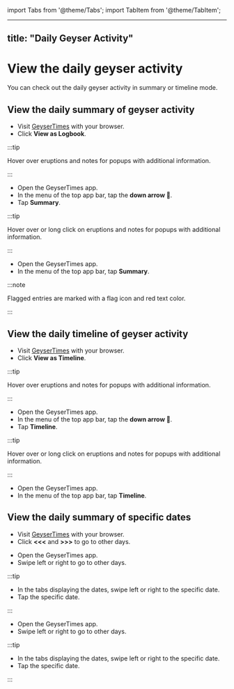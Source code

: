 import Tabs from '@theme/Tabs';
import TabItem from '@theme/TabItem';

---
title: "Daily Geyser Activity"
---

# View the daily geyser activity

You can check out the daily geyser activity in summary or timeline mode. 

## View the daily summary of geyser activity

<Tabs groupId="os">
<TabItem value="web" label="Website">

* Visit [GeyserTimes](https://geysertimes.org) with your browser.
* Click **View as Logbook**.

:::tip

Hover over eruptions and notes for popups with additional information.

:::

</TabItem>
<TabItem value="android" label="Android">

* Open the GeyserTimes app.
* In the menu of the top app bar, tap the **down arrow 🔻**. 
* Tap **Summary**.

:::tip

Hover over or long click on eruptions and notes for popups with additional information.

:::

</TabItem>
<TabItem value="iOS" label="iOS">

* Open the GeyserTimes app.
* In the menu of the top app bar, tap **Summary**.

</TabItem>
</Tabs>

:::note

Flagged entries are marked with a flag icon and red text color. 

:::

## View the daily timeline of geyser activity

<Tabs groupId="os">
<TabItem value="web" label="Website">

* Visit [GeyserTimes](https://geysertimes.org) with your browser.
* Click **View as Timeline**.

:::tip

Hover over eruptions and notes for popups with additional information.

:::

</TabItem>
<TabItem value="android" label="Android">

* Open the GeyserTimes app.
* In the menu of the top app bar, tap the **down arrow 🔻**. 
* Tap **Timeline**.

:::tip

Hover over or long click on eruptions and notes for popups with additional information.

:::

</TabItem>
<TabItem value="iOS" label="iOS">

* Open the GeyserTimes app.
* In the menu of the top app bar, tap **Timeline**.

</TabItem>
</Tabs>

## View the daily summary of specific dates

<Tabs groupId="os">
<TabItem value="web" label="Website">

* Visit [GeyserTimes](https://geysertimes.org) with your browser.
* Click **<<<** and **>>>** to go to other days.

</TabItem>
<TabItem value="android" label="Android">

* Open the GeyserTimes app.
* Swipe left or right to go to other days.

:::tip

* In the tabs displaying the dates, swipe left or right to the specific date.
* Tap the specific date.

:::

</TabItem>
<TabItem value="iOS" label="iOS">

* Open the GeyserTimes app.
* Swipe left or right to go to other days.

:::tip

* In the tabs displaying the dates, swipe left or right to the specific date.
* Tap the specific date.

:::

</TabItem>
</Tabs>